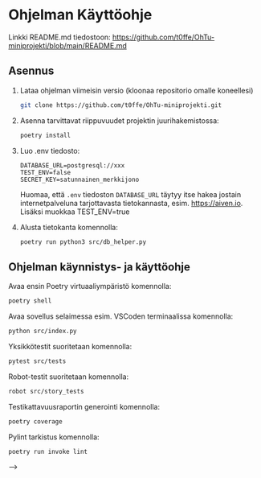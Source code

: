 # Ohjelman Käyttöohje

Linkki README.md tiedostoon: https://github.com/t0ffe/OhTu-miniprojekti/blob/main/README.md

## Asennus

1. Lataa ohjelman viimeisin versio (kloonaa repositorio omalle koneellesi)
    ```bash
    git clone https://github.com/t0ffe/OhTu-miniprojekti.git
    ```
2. Asenna tarvittavat riippuvuudet projektin juurihakemistossa:
    ```bash
    poetry install
    ```

3. Luo .env tiedosto:
    ```Dotenv
    DATABASE_URL=postgresql://xxx
    TEST_ENV=false   
    SECRET_KEY=satunnainen_merkkijono
    ```
   Huomaa, että `.env` tiedoston `DATABASE_URL` täytyy itse hakea jostain internetpalveluna tarjottavasta tietokannasta, esim. https://aiven.io. Lisäksi muokkaa TEST_ENV=true

4. Alusta tietokanta komennolla:
    ```bash
    poetry run python3 src/db_helper.py
    ```


## Ohjelman käynnistys- ja käyttöohje
Avaa ensin Poetry virtuaaliympäristö komennolla:
```bash
poetry shell
```

Avaa sovellus selaimessa esim. VSCoden terminaalissa komennolla:
```bash
python src/index.py
```

Yksikkötestit suoritetaan komennolla:
```bash
pytest src/tests
```

Robot-testit suoritetaan komennolla:
```bash
robot src/story_tests
```

Testikattavuusraportin generointi komennolla:
```bash
poetry coverage 
```

Pylint tarkistus komennolla:
```bash
poetry run invoke lint
```
-->
